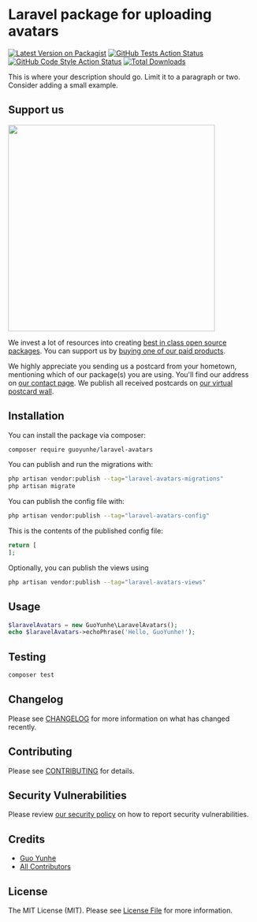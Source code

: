 #  Laravel package for uploading avatars

[![Latest Version on Packagist](https://img.shields.io/packagist/v/guoyunhe/laravel-avatars.svg?style=flat-square)](https://packagist.org/packages/guoyunhe/laravel-avatars)
[![GitHub Tests Action Status](https://img.shields.io/github/workflow/status/guoyunhe/laravel-avatars/run-tests?label=tests)](https://github.com/guoyunhe/laravel-avatars/actions?query=workflow%3Arun-tests+branch%3Amain)
[![GitHub Code Style Action Status](https://img.shields.io/github/workflow/status/guoyunhe/laravel-avatars/Fix%20PHP%20code%20style%20issues?label=code%20style)](https://github.com/guoyunhe/laravel-avatars/actions?query=workflow%3A"Fix+PHP+code+style+issues"+branch%3Amain)
[![Total Downloads](https://img.shields.io/packagist/dt/guoyunhe/laravel-avatars.svg?style=flat-square)](https://packagist.org/packages/guoyunhe/laravel-avatars)

This is where your description should go. Limit it to a paragraph or two. Consider adding a small example.

## Support us

[<img src="https://github-ads.s3.eu-central-1.amazonaws.com/laravel-avatars.jpg?t=1" width="419px" />](https://spatie.be/github-ad-click/laravel-avatars)

We invest a lot of resources into creating [best in class open source packages](https://spatie.be/open-source). You can support us by [buying one of our paid products](https://spatie.be/open-source/support-us).

We highly appreciate you sending us a postcard from your hometown, mentioning which of our package(s) you are using. You'll find our address on [our contact page](https://spatie.be/about-us). We publish all received postcards on [our virtual postcard wall](https://spatie.be/open-source/postcards).

## Installation

You can install the package via composer:

```bash
composer require guoyunhe/laravel-avatars
```

You can publish and run the migrations with:

```bash
php artisan vendor:publish --tag="laravel-avatars-migrations"
php artisan migrate
```

You can publish the config file with:

```bash
php artisan vendor:publish --tag="laravel-avatars-config"
```

This is the contents of the published config file:

```php
return [
];
```

Optionally, you can publish the views using

```bash
php artisan vendor:publish --tag="laravel-avatars-views"
```

## Usage

```php
$laravelAvatars = new GuoYunhe\LaravelAvatars();
echo $laravelAvatars->echoPhrase('Hello, GuoYunhe!');
```

## Testing

```bash
composer test
```

## Changelog

Please see [CHANGELOG](CHANGELOG.md) for more information on what has changed recently.

## Contributing

Please see [CONTRIBUTING](CONTRIBUTING.md) for details.

## Security Vulnerabilities

Please review [our security policy](../../security/policy) on how to report security vulnerabilities.

## Credits

- [Guo Yunhe](https://github.com/guoyunhe)
- [All Contributors](../../contributors)

## License

The MIT License (MIT). Please see [License File](LICENSE.md) for more information.
